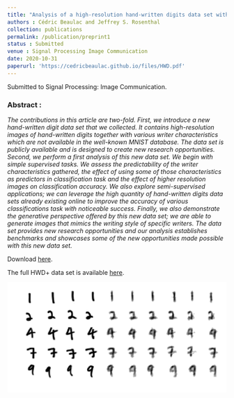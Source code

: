 ```yaml
---
title: "Analysis of a high-resolution hand-written digits data set with writer characteristics"
authors : Cédric Beaulac and Jeffrey S. Rosenthal
collection: publications
permalink: /publication/preprint1
status : Submitted
venue : Signal Processing Image Communication
date: 2020-10-31
paperurl: 'https://cedricbeaulac.github.io/files/HWD.pdf'
---
```


Submitted to Signal Processing: Image Communication.

### Abstract :

*The contributions in this article are two-fold. First, we introduce a new hand-written digit
data set that we collected. It contains high-resolution images of hand-written digits together
with various writer characteristics which are not available in the well-known MNIST database.
The data set is publicly available and is designed to create new research opportunities. Second, we perform a first analysis of this new data set. We begin with simple supervised tasks.
We assess the predictability of the writer characteristics gathered, the effect of using some
of those characteristics as predictors in classification task and the effect of higher resolution images on classification accuracy. We also explore semi-supervised applications; we
can leverage the high quantity of hand-written digits data sets already existing online to
improve the accuracy of various classifications task with noticeable success. Finally, we also
demonstrate the generative perspective offered by this new data set; we are able to generate
images that mimics the writing style of specific writers. The data set provides new research
opportunities and our analysis establishes benchmarks and showcases some of the new
opportunities made possible with this new data set.*

Download [here](https://cedricbeaulac.github.io/files/HWD.pdf).

The full HWD+ data set is available [here](https://drive.google.com/drive/folders/1f2o1kjXLvcxRgtmMMuDkA2PQ5Zato4Or?usp=sharing).

![Generation](/images/HWD+Generation.gif)


